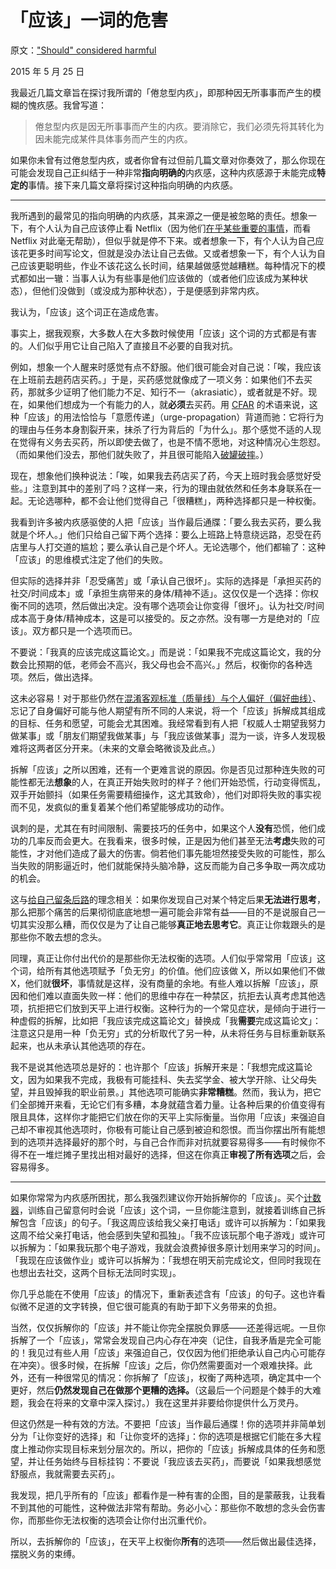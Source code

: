 # 「应该」一词的危害

原文：["Should" considered harmful](https://mindingourway.com/should-considered-harmful/)

2015 年 5 月 25 日

我最近几篇文章旨在探讨我所谓的「倦怠型内疚」，即那种因无所事事而产生的模糊的愧疚感。我曾写道：

> 倦怠型内疚是因无所事事而产生的内疚。要消除它，我们必须先将其转化为因未能完成某件具体事务而产生的内疚。

如果你未曾有过倦怠型内疚，或者你曾有过但前几篇文章对你奏效了，那么你现在可能会发现自己正纠结于一种非常**指向明确的**内疚感，这种内疚感源于未能完成**特定的**事情。接下来几篇文章将探讨这种指向明确的内疚感。

------

我所遇到的最常见的指向明确的内疚感，其来源之一便是被忽略的责任。想象一下，有个人认为自己应该停止看 Netflix（因为他们[在乎某些重要的事情](https://mindingourway.com/caring-about-some/)，而看 Netflix 对此毫无帮助），但似乎就是停不下来。或者想象一下，有个人认为自己应该花更多时间写论文，但就是没办法让自己去做。又或者想象一下，有个人认为自己应该更聪明些，作业不该花这么长时间，结果越做感觉越糟糕。每种情况下的模式都如出一辙：当事人认为有些事是他们应该做的（或者他们应该成为某种状态），但他们没做到（或没成为那种状态），于是便感到非常内疚。

我认为，「应该」这个词正在造成危害。

事实上，据我观察，大多数人在大多数时候使用「应该」这个词的方式都是有害的。人们似乎用它让自己陷入了直接且不必要的自我对抗。

例如，想象一个人醒来时感觉有点不舒服。他们很可能会对自己说：「唉，我应该在上班前去趟药店买药。」于是，买药感觉就像成了一项义务：如果他们不去买药，那就多少证明了他们能力不足、知行不一（akrasiatic），或者就是不好。现在，如果他们想成为一个有能力的人，就**必须**去买药。用 [CFAR](http://rationality.org/) 的术语来说，这种「应该」的用法恰恰与「意愿传递」（urge-propagation）背道而驰：它将行为的理由与任务本身割裂开来，抹杀了行为背后的「为什么」。那个感觉不适的人现在觉得有义务去买药，所以即使去做了，也是不情不愿地，对这种情况心生怨怼。（而如果他们没去，那他们就失败了，并且很可能陷入[破罐破摔](https://mindingourway.com/failing-with-abandon/)。）

现在，想象他们换种说法：「唉，如果我去药店买了药，今天上班时我会感觉好受些。」注意到其中的差别了吗？这样一来，行为的理由就依然和任务本身联系在一起。无论选哪种，都不会让他们觉得自己「很糟糕」，两种选择都只是一种权衡。

我看到许多被内疚感驱使的人把「应该」当作最后通牒：「要么我去买药，要么我就是个坏人。」他们只给自己留下两个选择：要么上班路上特意绕远路，忍受在药店里与人打交道的尴尬；要么承认自己是个坏人。无论选哪个，他们都输了：这种「应该」的思维模式注定了他们的失败。

但实际的选择并非「忍受痛苦」或「承认自己很坏」。实际的选择是「承担买药的社交/时间成本」或「承担生病带来的身体/精神不适」。这仅仅是一个选择：你权衡不同的选项，然后做出决定。没有哪个选项会让你变得「很坏」。认为社交/时间成本高于身体/精神成本，这是可以接受的。反之亦然。没有哪一方是绝对的「应该」。双方都只是一个选项而已。

不要说：「我真的应该完成这篇论文。」而是说：「如果我不完成这篇论文，我的分数会比预期的低，老师会不高兴，我父母也会不高兴。」然后，权衡你的各种选项。然后，做出选择。

这未必容易！对于那些仍然在[混淆客观标准（质量线）与个人偏好（偏好曲线）](https://mindingourway.com/half-assing-it-with-everything-youve-got/)、忘记了自身偏好可能与他人期望有所不同的人来说，将一个「应该」拆解成其组成的目标、任务和愿望，可能会尤其困难。我经常看到有人把「权威人士期望我努力做某事」或「朋友们期望我做某事」与「我应该做某事」混为一谈，许多人发现极难将这两者区分开来。（未来的文章会略微谈及此点。）

拆解「应该」之所以困难，还有一个更难言说的原因。你是否见过那种连失败的可能性都无法**想象**的人，在真正开始失败时的样子？他们开始恐慌，行动变得慌乱，双手开始颤抖（如果任务需要精细操作，这尤其致命），他们对即将失败的事实视而不见，发疯似的重复着某个他们希望能够成功的动作。

讽刺的是，尤其在有时间限制、需要技巧的任务中，如果这个人**没有**恐慌，他们成功的几率反而会更大。在我看来，很多时候，正是因为他们甚至无法**考虑**失败的可能性，才对他们造成了最大的伤害。倘若他们事先能坦然接受失败的可能性，那么当失败的阴影逼近时，他们就能保持头脑冷静，这反而能为自己多争取一两次成功的机会。

这与[给自己留条后路](https://mindingourway.com/should-considered-harmful/lesswrong.com/lw/o4/leave_a_line_of_retreat/)的理念相关：如果你发现自己对某个特定后果**无法进行思考**，那么把那个痛苦的后果彻彻底底地想一遍可能会非常有益——目的不是说服自己一切其实没那么糟，而仅仅是为了让自己能够**真正地去思考它**。真正让你栽跟头的是那些你不敢去想的念头。

同理，真正让你付出代价的是那些你无法权衡的选项。人们似乎常常用「应该」这个词，给所有其他选项赋予「负无穷」的价值。他们应该做 X，所以如果他们不做 X，他们就**很坏**，事情就是这样，没有商量的余地。有些人难以拆解「应该」，原因和他们难以直面失败一样：他们的思维中存在一种禁区，抗拒去认真考虑其他选项，抗拒把它们放到天平上进行权衡。这种行为的一个常见症状，是倾向于进行一种虚假的拆解，比如把「我应该完成这篇论文」替换成「我**需要**完成这篇论文」：注意这只是用一种「负无穷」式的分析取代了另一种，从未将任务与目标重新联系起来，也从未承认其他选项的存在。

我不是说其他选项总是好的：也许那个「应该」拆解开来是：「我想完成这篇论文，因为如果我不完成，我极有可能挂科、失去奖学金、被大学开除、让父母失望，并且毁掉我的职业前景。」其他选项可能确实**非常糟糕**。然而，我认为，把它们全部摊开来看，无论它们有多糟，本身就蕴含着力量。让各种后果的价值变得有限且具体，这样你才能把它们放在你的天平上实际衡量。当你用「应该」来强迫自己却不审视其他选项时，你极有可能让自己感到被迫和怨恨。而当你摆出所有能想到的选项并选择最好的那个时，与自己合作而非对抗就要容易得多——有时候你不得不在一堆烂摊子里找出相对最好的选择，但这在你真正**审视了所有选项**之后，会容易得多。

------

如果你常常为内疚感所困扰，那么我强烈建议你开始拆解你的「应该」。买个[计数器](http://www.amazon.com/Champion-Sports-TC-Tally-Counter/dp/B000A7NWKS/ref=sr_1_2?ie=UTF8&qid=1432518448&sr=8-2&keywords=sports+counter)，训练自己留意何时会说「应该」这个词，一旦你能注意到，就接着训练自己拆解包含「应该」的句子。「我这周应该给我父亲打电话」或许可以拆解为：「如果我这周不给父亲打电话，他会感到失望和孤独」。「我不应该玩那个电子游戏」或许可以拆解为：「如果我玩那个电子游戏，我就会浪费掉很多原计划用来学习的时间」。「我现在应该做作业」或许可以拆解为：「我想在明天前完成论文，但同时我现在也想出去社交，这两个目标无法同时实现」。

你几乎总能在不使用「应该」的情况下，重新表述含有「应该」的句子。这也许看似微不足道的文字转换，但它很可能真的有助于卸下义务带来的负担。

当然，仅仅拆解你的「应该」并不能让你完全摆脱负罪感——还差得远呢。一旦你拆解了一个「应该」，常常会发现自己内心存在冲突（记住，自我矛盾是完全可能的！我见过有些人用「应该」来强迫自己，仅仅因为他们拒绝承认自己内心可能存在冲突）。很多时候，在拆解「应该」之后，你仍然需要面对一个艰难抉择。此外，还有一种很常见的情况：你拆解了「应该」，权衡了两种选项，确定其中一个更好，然后**仍然发现自己在做那个更糟的选择。**（这最后一个问题是个棘手的大难题，我会在将来的文章中深入探讨。）我在这里并非要给你提供什么万灵丹。

但这仍然是一种有效的方法。不要把「应该」当作最后通牒！你的选项并非简单划分为「让你变好的选择」和「让你变坏的选择」：你的选项是根据它们能在多大程度上推动你实现目标来划分层次的。所以，把你的「应该」拆解成具体的任务和愿望，并让任务始终与目标挂钩：不要说「我应该去买药」，而要说「如果我想感觉舒服点，我就需要去买药」。

我发现，把几乎所有的「应该」都看作是一种有害的企图，目的是蒙蔽我，让我看不到其他的可能性，这种做法非常有帮助。务必小心：那些你不敢想的念头会伤害你，而那些你无法权衡的选项会让你付出沉重代价。

所以，去拆解你的「应该」，在天平上权衡你**所有**的选项——然后做出最佳选择，摆脱义务的束缚。